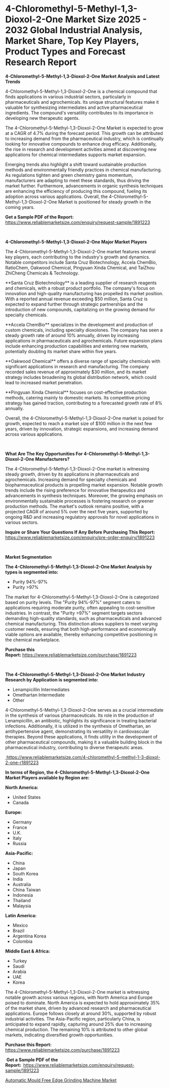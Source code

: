<p><h1>4-Chloromethyl-5-Methyl-1,3-Dioxol-2-One Market Size 2025 - 2032 Global Industrial Analysis, Market Share, Top Key Players, Product Types and Forecast Research Report</h1></p><p><strong>4-Chloromethyl-5-Methyl-1,3-Dioxol-2-One Market Analysis and Latest Trends</strong></p>
<p><p>4-Chloromethyl-5-Methyl-1,3-Dioxol-2-One is a chemical compound that finds applications in various industrial sectors, particularly in pharmaceuticals and agrochemicals. Its unique structural features make it valuable for synthesizing intermediates and active pharmaceutical ingredients. The compound's versatility contributes to its importance in developing new therapeutic agents.</p><p>The 4-Chloromethyl-5-Methyl-1,3-Dioxol-2-One Market is expected to grow at a CAGR of 4.7% during the forecast period. This growth can be attributed to increasing demand from the pharmaceutical industry, which is continually looking for innovative compounds to enhance drug efficacy. Additionally, the rise in research and development activities aimed at discovering new applications for chemical intermediates supports market expansion.</p><p>Emerging trends also highlight a shift toward sustainable production methods and environmentally friendly practices in chemical manufacturing. As regulations tighten and green chemistry gains momentum, manufacturers are adapting to meet these standards, thus driving the market further. Furthermore, advancements in organic synthesis techniques are enhancing the efficiency of producing this compound, fueling its adoption across various applications. Overall, the 4-Chloromethyl-5-Methyl-1,3-Dioxol-2-One Market is positioned for steady growth in the coming years.</p></p>
<p><strong>Get a Sample PDF of the Report:&nbsp;</strong> <a href="https://www.reliablemarketsize.com/enquiry/request-sample/1891223?utm_campaign=1131&utm_medium=2&utm_source=Github&utm_content=ia&utm_term=14012025&utm_id=4-chloromethyl-5-methyl-13-dioxol-2-one">https://www.reliablemarketsize.com/enquiry/request-sample/1891223</a></p>
<p>&nbsp;</p>
<p><strong>4-Chloromethyl-5-Methyl-1,3-Dioxol-2-One Major Market Players</strong></p>
<p><p>The 4-Chloromethyl-5-Methyl-1,3-Dioxol-2-One market features several key players, each contributing to the industry's growth and dynamics. Notable competitors include Santa Cruz Biotechnology, Accela ChemBio, RatioChem, Oakwood Chemical, Pingyuan Xinda Chemical, and TaiZhou ZhiCheng Chemicals & Technology.</p><p>**Santa Cruz Biotechnology** is a leading supplier of research reagents and chemicals, with a robust product portfolio. The company's focus on innovation and high-quality manufacturing has propelled its market position. With a reported annual revenue exceeding $50 million, Santa Cruz is expected to expand further through strategic partnerships and the introduction of new compounds, capitalizing on the growing demand for specialty chemicals.</p><p>**Accela ChemBio** specializes in the development and production of custom chemicals, including specialty dioxolones. The company has seen a steady growth rate of around 10% annually, driven by increasing applications in pharmaceuticals and agrochemicals. Future expansion plans include enhancing production capabilities and entering new markets, potentially doubling its market share within five years.</p><p>**Oakwood Chemical** offers a diverse range of specialty chemicals with significant applications in research and manufacturing. The company recorded sales revenue of approximately $30 million, and its market strategy includes broadening its global distribution network, which could lead to increased market penetration.</p><p>**Pingyuan Xinda Chemical** focuses on cost-effective production methods, catering mainly to domestic markets. Its competitive pricing strategy has gained traction, contributing to a forecasted growth rate of 8% annually. </p><p>Overall, the 4-Chloromethyl-5-Methyl-1,3-Dioxol-2-One market is poised for growth, expected to reach a market size of $100 million in the next few years, driven by innovation, strategic expansions, and increasing demand across various applications.</p></p>
<p>&nbsp;</p>
<p><strong>What Are The Key Opportunities For 4-Chloromethyl-5-Methyl-1,3-Dioxol-2-One Manufacturers?</strong></p>
<p><p>The 4-Chloromethyl-5-Methyl-1,3-Dioxol-2-One market is witnessing steady growth, driven by its applications in pharmaceuticals and agrochemicals. Increasing demand for specialty chemicals and biopharmaceutical products is propelling market expansion. Notable growth trends include the rising preference for innovative therapeutics and advancements in synthesis techniques. Moreover, the growing emphasis on environmentally sustainable processes is fostering research on greener production methods. The market's outlook remains positive, with a projected CAGR of around 5% over the next five years, supported by ongoing R&D and increasing regulatory approvals for novel applications in various sectors.</p></p>
<p><strong>Inquire or Share Your Questions If Any Before Purchasing This Report:</strong> <a href="https://www.reliablemarketsize.com/enquiry/pre-order-enquiry/1891223?utm_campaign=1131&utm_medium=2&utm_source=Github&utm_content=ia&utm_term=14012025&utm_id=4-chloromethyl-5-methyl-13-dioxol-2-one">https://www.reliablemarketsize.com/enquiry/pre-order-enquiry/1891223</a></p>
<p>&nbsp;</p>
<p><strong>Market Segmentation</strong></p>
<p><strong>The 4-Chloromethyl-5-Methyl-1,3-Dioxol-2-One Market Analysis by types is segmented into:</strong></p>
<p><ul><li>Purity 94%-97%</li><li>Purity >97%</li></ul></p>
<p><p>The market for 4-Chloromethyl-5-Methyl-1,3-Dioxol-2-One is categorized based on purity levels. The "Purity 94%-97%" segment caters to applications requiring moderate purity, often appealing to cost-sensitive industries. In contrast, the "Purity >97%" segment targets sectors demanding high-quality standards, such as pharmaceuticals and advanced chemical manufacturing. This distinction allows suppliers to meet varying customer needs, ensuring that both high-performance and economically viable options are available, thereby enhancing competitive positioning in the chemical marketplace.</p></p>
<p><strong>Purchase this Report:&nbsp;</strong><a href="https://www.reliablemarketsize.com/purchase/1891223?utm_campaign=1131&utm_medium=2&utm_source=Github&utm_content=ia&utm_term=14012025&utm_id=4-chloromethyl-5-methyl-13-dioxol-2-one">https://www.reliablemarketsize.com/purchase/1891223</a></p>
<p>&nbsp;</p>
<p><strong>The 4-Chloromethyl-5-Methyl-1,3-Dioxol-2-One Market Industry Research by Application is segmented into:</strong></p>
<p><ul><li>Lenampicillin Intermediates</li><li>Omethartan Intermediate</li><li>Other</li></ul></p>
<p><p>4-Chloromethyl-5-Methyl-1,3-Dioxol-2-One serves as a crucial intermediate in the synthesis of various pharmaceuticals. Its role in the production of Lenampicillin, an antibiotic, highlights its significance in treating bacterial infections. Additionally, it is utilized in the synthesis of Omethartan, an antihypertensive agent, demonstrating its versatility in cardiovascular therapies. Beyond these applications, it finds utility in the development of other pharmaceutical compounds, making it a valuable building block in the pharmaceutical industry, contributing to diverse therapeutic areas.</p></p>
<p><a href="https://www.reliablemarketsize.com/4-chloromethyl-5-methyl-1-3-dioxol-2-one-r1891223?utm_campaign=1131&utm_medium=2&utm_source=Github&utm_content=ia&utm_term=14012025&utm_id=4-chloromethyl-5-methyl-13-dioxol-2-one">&nbsp;https://www.reliablemarketsize.com/4-chloromethyl-5-methyl-1-3-dioxol-2-one-r1891223</a></p>
<p><strong>In terms of Region, the 4-Chloromethyl-5-Methyl-1,3-Dioxol-2-One Market Players available by Region are:</strong></p>
<p>
    <p> <strong> North America: </strong>
        <ul>
            <li>United States</li>
            <li>Canada</li>
        </ul>
        </p> 
    <p> <strong> Europe: </strong>
        <ul>
            <li>Germany</li>
            <li>France</li>
            <li>U.K.</li>
            <li>Italy</li>
            <li>Russia</li>
        </ul>
        </p> 
    <p> <strong> Asia-Pacific: </strong>
        <ul>
            <li>China</li>
            <li>Japan</li>
            <li>South Korea</li>
            <li>India</li>
            <li>Australia</li>
            <li>China Taiwan</li>
            <li>Indonesia</li>
            <li>Thailand</li>
            <li>Malaysia</li>
        </ul>
        </p> 
    <p> <strong> Latin America: </strong>
        <ul>
            <li>Mexico</li>
            <li>Brazil</li>
            <li>Argentina Korea</li>
            <li>Colombia</li>
        </ul>
        </p> 
    <p> <strong> Middle East & Africa: </strong>
        <ul>
            <li>Turkey</li>
            <li>Saudi</li>
            <li>Arabia</li>
            <li>UAE</li>
            <li>Korea</li>
        </ul>
    </p>
    </p>
<p><p>The 4-Chloromethyl-5-Methyl-1,3-Dioxol-2-One market is witnessing notable growth across various regions, with North America and Europe poised to dominate. North America is expected to hold approximately 35% of the market share, driven by advanced research and pharmaceutical applications. Europe follows closely at around 30%, supported by robust industrial activities. The Asia-Pacific region, particularly China, is anticipated to expand rapidly, capturing around 25% due to increasing chemical production. The remaining 10% is attributed to other global markets, indicating diversified growth opportunities.</p></p>
<p><strong>Purchase this Report: </strong><a href="https://www.reliablemarketsize.com/purchase/1891223?utm_campaign=1131&utm_medium=2&utm_source=Github&utm_content=ia&utm_term=14012025&utm_id=4-chloromethyl-5-methyl-13-dioxol-2-one">https://www.reliablemarketsize.com/purchase/1891223</a></p>
<p>&nbsp;<strong>Get a Sample PDF of the Report:&nbsp;&nbsp;</strong><a href="https://www.reliablemarketsize.com/enquiry/request-sample/1891223?utm_campaign=1131&utm_medium=2&utm_source=Github&utm_content=ia&utm_term=14012025&utm_id=4-chloromethyl-5-methyl-13-dioxol-2-one">https://www.reliablemarketsize.com/enquiry/request-sample/1891223</a></p>
<p><strong></strong></p>
<p><p><a href="https://github.com/CliffMedina6/Market-Research-Report-List-7/blob/main/automatic-mould-free-edge-grinding-machine-market.md?utm_campaign=1131&utm_medium=2&utm_source=Github&utm_content=ia&utm_term=14012025&utm_id=4-chloromethyl-5-methyl-13-dioxol-2-one">Automatic Mould Free Edge Grinding Machine Market</a></p></p>